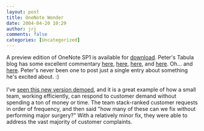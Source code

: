 ```yaml
---
layout: post
title: OneNote Wonder
date: 2004-04-20 10:29
author: jrj
comments: false
categories: [Uncategorized]
---
```

A preview edition of OneNote SP1 is available for <a href="http://www.microsoft.com/downloads/details.aspx?FamilyID=9107473a-74ca-4113-9392-0dfb092dfa72&amp;DisplayLang=en" target="_blank">download</a>. Peter's Tabula blog has some excellent commentary <a href="http://www.kstati.com/tabula/archive/2004/04/20/1587.aspx" target="_blank">here</a>, <a href="http://www.kstati.com/tabula/archive/2004/04/20/1589.aspx" target="_blank">here</a>, <a href="http://www.kstati.com/tabula/archive/2004/04/20/1590.aspx" target="_blank">here</a>, and <a href="http://www.kstati.com/tabula/archive/2004/04/20/1591.aspx" target="_blank">here</a>. Oh... and <a href="http://www.kstati.com/tabula/archive/2004/04/20/1594.aspx" target="_blank">here</a>. Peter's never been one to post just a single entry about something he's excited about.  :)
<br />
<br />I've <a href="http://www.small-biz-advisor.com/communities/sba/blogStuff/archives/2004_03_28_archive.html#108093313502565351" target="_blank">seen this new version demoed</a>, and it is a great example of how a small team, working efficiently, can respond to customer demand without spending a ton of money or time. The team stack-ranked customer requests in order of frequency, and then said "how many of these can we fix without performing major surgery?" With a relatively minor fix, they were able to address the vast majority of customer complaints.
